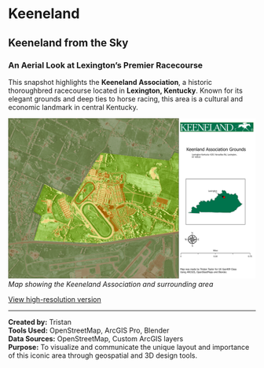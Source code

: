 # Keeneland

## Keeneland from the Sky
### An Aerial Look at Lexington’s Premier Racecourse

This snapshot highlights the **Keeneland Association**, a historic thoroughbred racecourse located in **Lexington, Kentucky**. Known for its elegant grounds and deep ties to horse racing, this area is a cultural and economic landmark in central Kentucky.

![Aerial View of Keeneland Association](Lab7_Map.jpg)  
*Map showing the Keeneland Association and surrounding area*

[View high-resolution version](PDF_Lab7.pdf)

---

**Created by:** Tristan  
**Tools Used:** OpenStreetMap, ArcGIS Pro, Blender  
**Data Sources:** OpenStreetMap, Custom ArcGIS layers  
**Purpose:** To visualize and communicate the unique layout and importance of this iconic area through geospatial and 3D design tools.
